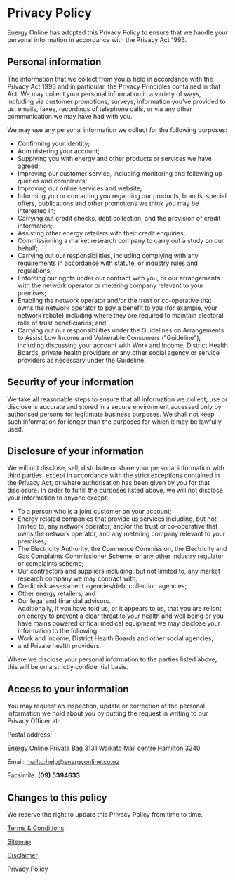 # Privacy Policy
Energy Online has adopted this Privacy Policy to ensure that we handle your personal information in accordance with the Privacy Act 1993.

## Personal information
The information that we collect from you is held in accordance with the Privacy Act 1993 and in particular, the Privacy Principles contained in that Act.  We may collect your personal information in a variety of ways, including via customer promotions, surveys, information you’ve provided to us, emails, faxes, recordings of telephone calls, or via any other communication we may have had with you.

We may use any personal information we collect for the following purposes:

<ul>
<li>Confirming your identity;</li>
<li>Administering your account;</li>
<li>Supplying you with energy and other products or services we have agreed;</li>
<li>Improving our customer service, including monitoring and following up queries and complaints;</li>
<li>Improving our online services and website;</li>
<li>Informing you or contacting you regarding our products, brands, special offers, publications and other promotions we think you may be interested in;</li>
<li>Carrying out credit checks, debt collection, and the provision of credit information;</li>
<li>Assisting other energy retailers with their credit enquiries;</li>
<li>Commissioning a market research company to carry out a study on our behalf;</li>
<li>Carrying out our responsibilities, including complying with any requirements in accordance with statute, or industry rules and regulations;</li>
<li>Enforcing our rights under our contract with you, or our arrangements with the network operator or metering company relevant to your premises;</li>
<li>Enabling the network operator and/or the trust or co-operative that owns the network operator to pay a benefit to you (for example, your network rebate) including where they are required to maintain electoral rolls of trust beneficiaries; and</li>
<li>Carrying out our responsibilities under the Guidelines on Arrangements to Assist Low Income and Vulnerable Consumers ("Guideline"), including discussing your account with Work and Income, District Health Boards, private health providers or any other social agency or service providers as necessary under the Guideline.</li></ul>

## Security of your information
We take all reasonable steps to ensure that all information we collect, use or disclose is accurate and stored in a secure environment accessed only by authorised persons for legitimate business purposes.  We shall not keep such information for longer than the purposes for which it may be lawfully used.

## Disclosure of your information
We will not disclose, sell, distribute or share your personal information with third parties, except in accordance with the strict exceptions contained in the Privacy Act, or where authorisation has been given by you for that disclosure.  In order to fulfill the purposes listed above, we will not disclose your information to anyone except:

<ul>
<li>To a person who is a joint customer on your account;</li>
<li>Energy related companies that provide us services including, but not limited to, any network operator, and/or the trust or co-operative that owns the network operator, and any metering company relevant to your premises;</li>
<li>The Electricity Authority, the Commerce Commission, the Electricity and Gas Complaints Commissioner Scheme, or any other industry regulator or complaints scheme;</li>
<li>Our contractors and suppliers including, but not limited to, any market research company we may contract with;</li>
<li>Credit risk assessment agencies/debt collection agencies;</li>
<li>Other energy retailers; and</li>
<li>Our legal and financial advisors.</li>
Additionally, if you have told us, or it appears to us, that you are reliant on energy to prevent a clear threat to your health and well being or you have mains powered critical medical equipment we may disclose your information to the following:

<li>Work and Income, District Health Boards and other social agencies;</li> 
<li>and Private health providers.</li></ul>

Where we disclose your personal information to the parties listed above, this will be on a strictly confidential basis.

## Access to your information
You may request an inspection, update or correction of the personal information we hold about you by putting the request in writing to our Privacy Officer at:

Postal address:   

Energy Online
Private Bag 3131
Waikato Mail centre
Hamilton 3240

Email: <mailto:help@energyonline.co.nz>

Facsimile: **(09) 5394633**

## Changes to this policy
We reserve the right to update this Privacy Policy from time to time.

[Terms & Conditions](http://www.energyonline.co.nz/terms)

[Sitemap](http://www.energyonline.co.nz/home/site_map)

[Disclaimer](http://www.energyonline.co.nz/home/site_map/disclaimer)

[Privacy Policy](http://www.energyonline.co.nz/home/site_map/privacy_policy)
